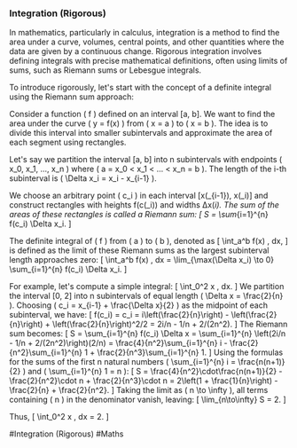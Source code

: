 ### Integration (Rigorous)

In mathematics, particularly in calculus, integration is a method to find the area under a curve, volumes, central points, and other quantities where the data are given by a continuous change. Rigorous integration involves defining integrals with precise mathematical definitions, often using limits of sums, such as Riemann sums or Lebesgue integrals.

To introduce rigorously, let's start with the concept of a definite integral using the Riemann sum approach:

Consider a function \( f \) defined on an interval [a, b]. We want to find the area under the curve \( y = f(x) \) from \( x = a \) to \( x = b \). The idea is to divide this interval into smaller subintervals and approximate the area of each segment using rectangles. 

Let's say we partition the interval [a, b] into n subintervals with endpoints \( x_0, x_1, ..., x_n \) where \( a = x_0 < x_1 < ... < x_n = b \). The length of the i-th subinterval is \( \Delta x_i = x_i - x_{i-1} \).

We choose an arbitrary point \( c_i \) in each interval [x\(_{i-1}\), x\(_i\)] and construct rectangles with heights f(c\(_i\)) and widths Δx\(_i\). The sum of the areas of these rectangles is called a Riemann sum:
\[ S = \sum_{i=1}^{n} f(c_i) \Delta x_i. \]

The definite integral of \( f \) from \( a \) to \( b \), denoted as
\[ \int_a^b f(x) \, dx, \]
is defined as the limit of these Riemann sums as the largest subinterval length approaches zero:
\[ \int_a^b f(x) \, dx = \lim_{\max(\Delta x_i) \to 0} \sum_{i=1}^{n} f(c_i) \Delta x_i. \]

For example, let's compute a simple integral:
\[ \int_0^2 x \, dx. \]
We partition the interval [0, 2] into n subintervals of equal length \( \Delta x = \frac{2}{n} \). Choosing \( c_i = x_{i-1} + \frac{\Delta x}{2} \) as the midpoint of each subinterval, we have:
\[ f(c_i) = c_i = i\left(\frac{2}{n}\right) - \left(\frac{2}{n}\right) + \left(\frac{2}{n}\right)^2/2 = 2i/n - 1/n + 2/(2n^2). \]
The Riemann sum becomes:
\[ S = \sum_{i=1}^{n} f(c_i) \Delta x = \sum_{i=1}^{n} \left(2i/n - 1/n + 2/(2n^2)\right)(2/n) = \frac{4}{n^2}\sum_{i=1}^{n} i - \frac{2}{n^2}\sum_{i=1}^{n} 1 + \frac{2}{n^3}\sum_{i=1}^{n} 1. \]
Using the formulas for the sums of the first n natural numbers \( \sum_{i=1}^{n} i = \frac{n(n+1)}{2} \) and \( \sum_{i=1}^{n} 1 = n \):
\[ S = \frac{4}{n^2}\cdot\frac{n(n+1)}{2} - \frac{2}{n^2}\cdot n + \frac{2}{n^3}\cdot n = 2\left(1 + \frac{1}{n}\right) - \frac{2}{n} + \frac{2}{n^2}. \]
Taking the limit as \( n \to \infty \), all terms containing \( n \) in the denominator vanish, leaving:
\[ \lim_{n\to\infty} S = 2. \]

Thus,
\[ \int_0^2 x \, dx = 2. \]

#Integration (Rigorous) #Maths
